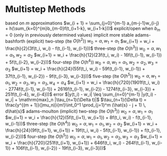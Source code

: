 # Multistep Methods
based on $m$ approximations
	$w_{i + 1} = \sum_{j=0}^{m-1} a_{m-j-1}w_{i-j} + h(\sum_{k=0}^{m}b_{m-0}f(t_{i+1-k}, w_{i+1-k}))$
	explicit/open when $b_m = 0$ (only in previously determined values)
	implicit more stable
adams-bashforth (explicit)
	two-step (lte $O(h^2)$)
		$w_0 = \alpha, w_1 = \alpha_1$
		$w_{i+1} = w_i + \frac{h}{2}(3f(t_i, w_i) - f(t_{i-1}, w_{i-1}))$
	three-step (lte $O(h^3)$)
		$w_0 = \alpha, w_1 = \alpha_1, w_2 = \alpha_2$
		$w_{i+1} = w_i + \frac{h}{12}(23f(t_i, w_i) - 16f(t_{i-1}, w_{i-1}) + 5f(t_{i-2}, w_{i-2}))$
	four-step (lte $O(h^4)$)
		$w_0 = \alpha, w_1 = \alpha_1, w_2 = \alpha_2, w_3 = \alpha_3$
		$w_{i+1} = w_i + \frac{h}{24}(55f(t_i, w_i) - 59f(t_{i-1}, w_{i-1}) + 37f(t_{i-1}, w_{i-2}) - 9f(t_{i-3}, w_{i-3}))$
	five-step (lte $O(h^5)$)
		$w_0 = \alpha, w_1 = \alpha_1, w_2 = \alpha_2, w_3 = \alpha_3, w_4 = \alpha_4$
		$w_{i+1} = w_i + \frac{h}{720}(1901f(t_i, w_i) - 2774f(t_{i-1}, w_{i-1}) + 2616f(t_{i-1}, w_{i-2}) - 1274f(t_{i-3}, w_{i-3}) + 251f(t_{i-4}, w_{i-4}))$
	error
		$|y(t_i) - w_i| \leq \sum_{n=0}^{m-1} |y(t_i) - w_i| + \mathrm{max}_n |\tau_{n+1}(\Delta t)|$
		$\tau_{n+1}(\Delta t) = \frac{y^{(m + 1)}(]mu_n)}{m!}\int_0^1 \prod_{j=1}^m (\hat{s} - j + 1) \, d\hat{s}$
 adams-moulton (implicit)
	 two-step (lte $O(h^3)$)
		 $w_0 = \alpha, w_1 = \alpha_1$
		 $w_{i+1} = w_i + \frac{h}{12}(5f(t_{i+1}, w_{i+1}) + 8f(t_i, w_i) - f(t_{i-1}, w_{i-1}))$
	 three-step (lte $O(h^4)$)
		$w_0 = \alpha, w_1 = \alpha_1, w_2 = \alpha_2$
		$w_{i+1} = w_i + \frac{h}{24}(9f(t_{i+1}, w_{i+1}) + 19f(t_i, w_i) - 5f(t_{i-1}, w_{i-1}) + f(t_{i-1}, w_{i-2}))$
	four-step (lte $O(h^5)$)
		$w_0 = \alpha, w_1 = \alpha_1, w_2 = \alpha_2, w_3 = \alpha_3$
		$w_{i+1} = w_i + \frac{h}{720}(251f(t_{i+1}, w_{i+1}) + 646f(t_i, w_i) - 264f(t_{i-1}, w_{i-1}) + 106f(t_{i-1}, w_{i-2}) - 19f(t_{i-3}, w_{i-3}))$